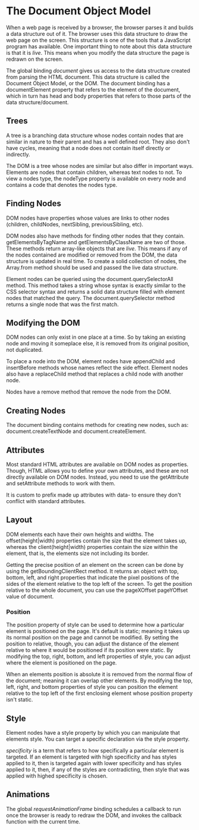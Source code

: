 # The Document Object Model

When a web page is received by a browser, the browser parses it and builds a data structure out of it. The browser uses this data structure to draw the web page on the screen. This structure is one of the tools that a JavaScript program has available. One important thing to note about this data structure is that it is _live_. This means when you modify the data structure the page is redrawn on the screen.

The global binding _document_ gives us access to the data structure created from parsing the HTML document. This data structure is called the Document Object Model, or the DOM. The document binding has a documentElement property that refers to the <html> element of the document, which in turn has head and body properties that refers to those parts of the data structure/document.

## Trees

A tree is a branching data structure whose nodes contain nodes that are similar in nature to their parent and has a well defined root. They also don't have cycles, meaning that a node does not contain itself directly or indirectly.

The DOM is a tree whose nodes are similar but also differ in important ways. Elements are nodes that contain children, whereas text nodes to not. To view a nodes type, the nodeType property is available on every node and contains a code that denotes the nodes type.

## Finding Nodes

DOM nodes have properties whose values are links to other nodes (children, childNodes, nextSibling, previousSibling, etc).

DOM nodes also have methods for finding other nodes that they contain. getElementsByTagName and getElementsByClassName are two of those. These methods return array-like objects that are _live_. This means if any of the nodes contained are modified or removed from the DOM, the data structure is updated in real time. To create a solid collection of nodes, the Array.from method should be used and passed the live data structure.

Element nodes can be queried using the document.querySelectorAll method. This method takes a string whose syntax is exactly similar to the CSS selector syntax and returns a solid data structure filled with element nodes that matched the query. The document.querySelector method returns a single node that was the first match.

## Modifying the DOM

DOM nodes can only exist in one place at a time. So by taking an existing node and moving it someplace else, it is removed from its original position, not duplicated.

To place a node into the DOM, element nodes have appendChild and insertBefore methods whose names reflect the side effect. Element nodes also have a replaceChild method that replaces a child node with another node.

Nodes have a remove method that remove the node from the DOM.

## Creating Nodes

The document binding contains methods for creating new nodes, such as: document.createTextNode and document.createElement.

## Attributes

Most standard HTML attributes are available on DOM nodes as properties. Though, HTML allows you to define your own attributes, and these are not directly available on DOM nodes. Instead, you need to use the getAttribute and setAttribute methods to work with them.

It is custom to prefix made up attributes with data- to ensure they don't conflict with standard attributes.

## Layout

DOM elements each have their own heights and widths. The offset(height|width) properties contain the size that the element takes up, whereas the client(height|width) properties contain the size within the element, that is, the elements size not including its border.

Getting the precise position of an element on the screen can be done by using the getBoundingClientRect method. It returns an object with top, bottom, left, and right properties that indicate the pixel positions of the sides of the element relative to the top left of the screen. To get the position relative to the whole document, you can use the pageXOffset pageYOffset value of document.

### Position

The position property of style can be used to determine how a particular element is positioned on the page. It's default is static; meaning it takes up its normal position on the page and cannot be modified. By setting the position to relative, though, you can adjust the distance of the element relative to where it would be positioned if its position were static. By modifying the top, right, bottom, and left properties of style, you can adjust where the element is positioned on the page.

When an elements position is absolute it is removed from the normal flow of the document; meaning it can overlap other elements. By modifying the top, left, right, and bottom properties of style you can position the element relative to the top left of the first enclosing element whose position property isn't static.

## Style

Element nodes have a style property by which you can manipulate that elements style. You can target a specific declaration via the style property.

_specificity_ is a term that refers to how specifically a particular element is targeted. If an element is targeted with high specificity and has styles applied to it, then is targeted again with lower specificity and has styles applied to it, then, if any of the styles are contradicting, then style that was applied with highed specificity is chosen.

## Animations

The global _requestAnimationFrame_ binding schedules a callback to run once the browser is ready to redraw the DOM, and invokes the callback function with the current time.
